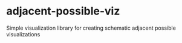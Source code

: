 # adjacent-possible-viz
Simple visualization library for creating schematic adjacent possible visualizations
